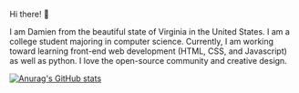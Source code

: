 Hi there! 👋

I am Damien from the beautiful state of Virginia in the United States. 
I am a college student majoring in computer science.
Currently, I am working toward learning front-end web development (HTML, CSS, and Javascript) as well as python.
I love the open-source community and creative design.

[![Anurag's GitHub stats](https://github-readme-stats.vercel.app/api?username=drd60199&theme=tokyonight)](https://github.com/anuraghazra/github-readme-stats)

